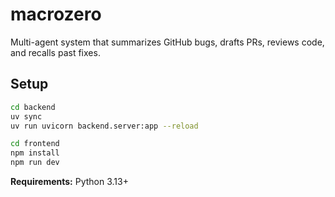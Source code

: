 # macrozero

Multi-agent system that summarizes GitHub bugs, drafts PRs, reviews code, and recalls past fixes.

## Setup

```bash
cd backend
uv sync
uv run uvicorn backend.server:app --reload
```

```bash
cd frontend
npm install
npm run dev
```

**Requirements:** Python 3.13+
